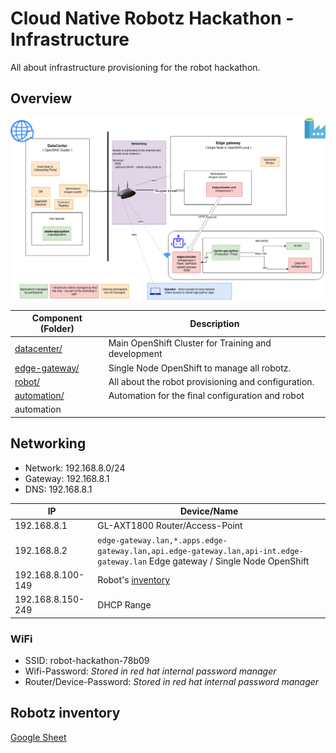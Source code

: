 # Cloud Native Robotz Hackathon - Infrastructure

All about infrastructure provisioning for the robot hackathon.

## Overview

![Overview](overview.drawio.v2.png)

|Component (Folder)|Description|
|---|---|
|[datacenter/](datacenter/)|Main OpenShift Cluster for Training and development|
|[edge-gateway/](edge-gateway/)| Single Node OpenShift to manage all robotz.|
|[robot/](robot/)|All about the robot provisioning and configuration.|
|[automation/](automation/)|Automation for the final configuration and robot
automation|

## Networking

* Network: 192.168.8.0/24
* Gateway: 192.168.8.1
* DNS: 192.168.8.1

|IP|Device/Name|
|---|---|
|192.168.8.1|GL-AXT1800 Router/Access-Point|
|192.168.8.2|`edge-gateway.lan,*.apps.edge-gateway.lan,api.edge-gateway.lan,api-int.edge-gateway.lan` Edge gateway / Single Node OpenShift|
|192.168.8.100-149|Robot's [inventory](https://docs.google.com/spreadsheets/d/1HIwmvbSDCddMpYYcYuls53cX771A9UED9M1vFjI9NCs/edit?usp=drive_web&ouid=117302997330820064193)
|192.168.8.150-249|DHCP Range

### WiFi

* SSID: robot-hackathon-78b09
* Wifi-Password: *Stored in red hat internal password manager*
* Router/Device-Password: *Stored in red hat internal password manager*

## Robotz inventory

[Google Sheet](https://docs.google.com/spreadsheets/d/1HIwmvbSDCddMpYYcYuls53cX771A9UED9M1vFjI9NCs/edit#gid=0)
